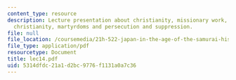 ```yaml
---
content_type: resource
description: Lecture presentation about christianity, missionary work, expansion of
  christianity, martyrdoms and persecution and suppression.
file: null
file_location: /coursemedia/21h-522-japan-in-the-age-of-the-samurai-history-and-film-fall-2006/5314dfdc21a1d2bc9776f1131a0a7c36_lec14.pdf
file_type: application/pdf
resourcetype: Document
title: lec14.pdf
uid: 5314dfdc-21a1-d2bc-9776-f1131a0a7c36
---
```

